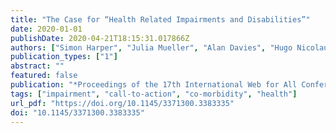 ```yaml
---
title: "The Case for “Health Related Impairments and Disabilities”"
date: 2020-01-01
publishDate: 2020-04-21T18:15:31.017866Z
authors: ["Simon Harper", "Julia Mueller", "Alan Davies", "Hugo Nicolau", "Sukru Eraslan", "Yeliz Yesilada"]
publication_types: ["1"]
abstract: ""
featured: false
publication: "*Proceedings of the 17th International Web for All Conference*"
tags: ["impairment", "call-to-action", "co-morbidity", "health"]
url_pdf: "https://doi.org/10.1145/3371300.3383335"
doi: "10.1145/3371300.3383335"
---
```


